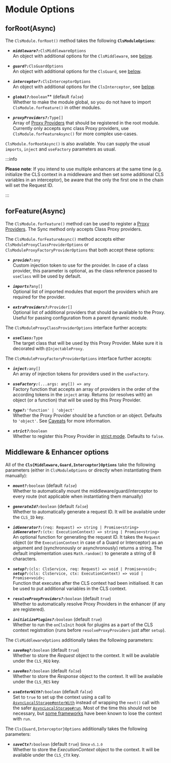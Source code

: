 # Module Options

## forRoot(Async)

The `ClsModule.forRoot()` method takes the following **`ClsModuleOptions`**:

- **_`middleware?:`_**`ClsMiddlewareOptions`  
  An object with additional options for the `ClsMiddleware`, see [below](#middleware--enhancer-options).

- **_`guard?:`_**`ClsGuardOptions`  
  An object with additional options for the `ClsGuard`, see [below](#middleware--enhancer-options).

- **_`interceptor?:`_**`ClsInterceptorOptions`  
  An object with additional options for the `ClsInterceptor`, see [below](#middleware--enhancer-options).

- **_`global?:`_**`boolean`\*\* (default _`false`_)  
  Whether to make the module global, so you do not have to import `ClsModule.forFeature()` in other modules.

- **_`proxyProviders?:`_**`Type[]`  
  Array of [Proxy Providers](../03_features-and-use-cases/06_proxy-providers.md) that should be registered in the root module. Currently only accepts sync class Proxy providers, use `ClsModule.forFeatureAsync()` for more complex use-cases.

`ClsModule.forRootAsync()` is also available. You can supply the usual `imports`, `inject` and `useFactory` parameters as usual.

:::info

**Please note**: If you intend to use multiple enhancers at the same time (e.g. initialize the CLS context in a middleware and then set some additional CLS variables in an interceptor), be aware that the only the first one in the chain will set the Request ID.

:::

## forFeature(Async)

The `ClsModule.forFeature()` method can be used to register a [Proxy Providers](../03_features-and-use-cases/06_proxy-providers.md). The Sync method only accepts Class Proxy providers.

The `ClsModule.forFeatureAsync()` method accepts either `ClsModuleProxyClassProviderOptions` or `ClsModuleProxyFactoryProviderOptions` that both accept these options:

- **_`provide?:`_**`any`  
  Custom injection token to use for the provider. In case of a class provider, this parameter is optional, as the class reference passed to `useClass` will be used by default.

- **_`imports?`_**`any[]`  
  Optional list of imported modules that export the providers which are required for the provider.

- **_`extraProviders?:`_**`Provider[]`  
  Optional list of additional providers that should be available to the Proxy. Useful for passing configuration from a parent dynamic module.

The `ClsModuleProxyClassProviderOptions` interface further accepts:

- **_`useClass:`_**`Type`  
  The target class that will be used by this Proxy Provider. Make sure it is decorated with `@InjectableProxy`.

The `ClsModuleProxyFactoryProviderOptions` interface further accepts:

- **_`inject:`_**`any[]`  
  An array of injection tokens for providers used in the `useFactory`.

- **_`useFactory:`_**`(...args: any[]) => any`  
  Factory function that accepts an array of providers in the order of the according tokens in the `inject` array. Returns (or resolves with) an object (or a function) that will be used by this Proxy Provider.

- **_`type?:`_**`'function' | 'object'`  
   Whether the Proxy Provider should be a function or an object. Defaults to `'object'`. See [Caveats](../03_features-and-use-cases/06_proxy-providers.md#caveats) for more information.

- **_`strict?:`_**`boolean`  
   Whether to register this Proxy Provider in [strict mode](../03_features-and-use-cases/06_proxy-providers.md#strict-proxy-providers). Defaults to `false`.

## Middleware & Enhancer options

All of the **`Cls{Middleware,Guard,Interceptor}Options`** take the following parameters (either in `ClsModuleOptions` or directly when instantiating them manually):

- **_`mount?:`_**`boolean` (default _`false`_)  
  Whether to automatically mount the middleware/guard/interceptor to every route (not applicable when instantiating them manually)

- **_`generateId?:`_**`boolean` (default _`false`_)  
  Whether to automatically generate a request ID. It will be available under the `CLS_ID` key.

- **_`idGenerator?:`_**`(req: Request) => string | Promise<string>`  
  **_`idGenerator?:`_**`(ctx: ExecutionContext) => string | Promise<string>`  
  An optional function for generating the request ID. It takes the `Request` object (or the `ExecutionContext` in case of a Guard or Interceptor) as an argument and (synchronously or asynchronously) returns a string. The default implementation uses `Math.random()` to generate a string of 8 characters.

- **_`setup?:`_**`(cls: ClsService, req: Request) => void | Promise<void>;`  
  **_`setup?:`_**`(cls: ClsService, ctx: ExecutionContext) => void | Promise<void>;`  
  Function that executes after the CLS context had been initialised. It can be used to put additional variables in the CLS context.

- **_`resolveProxyProviders?:`_**`boolean` (default _`true`_)  
  Whether to automatically resolve Proxy Providers in the enhancer (if any are registered).

- **_`initializePlugins?:`_**`boolean` (default _`true`_)  
  Whether to run the `onClsInit` hook for plugins as a part of the CLS context registration (runs before `resolveProxyProviders` just after `setup`).

The `ClsMiddlewareOptions` additionally takes the following parameters:

- **_`saveReq?:`_**`boolean` (default _`true`_)  
   Whether to store the _Request_ object to the context. It will be available under the `CLS_REQ` key.

- **_`saveRes?:`_**`boolean` (default _`false`_)  
  Whether to store the _Response_ object to the context. It will be available under the `CLS_RES` key

- **_`useEnterWith?:`_**`boolean` (default _`false`_)  
  Set to `true` to set up the context using a call to [`AsyncLocalStorage#enterWith`](https://nodejs.org/api/async_context.html#async_context_asynclocalstorage_enterwith_store) instead of wrapping the `next()` call with the safer [`AsyncLocalStorage#run`](https://nodejs.org/api/async_context.html#async_context_asynclocalstorage_run_store_callback_args). Most of the time this should not be necessary, but [some frameworks](../05_considerations/02_compatibility.md#graphql) have been known to lose the context with `run`.

The `Cls{Guard,Interceptor}Options` additionally takes the following parameters:

- **_`saveCtx?:`_**`boolean` (default _`true`_) <small>Since `v5.1.0`</small>  
  Whether to store the _ExecutionContext_ object to the context. It will be available under the `CLS_CTX` key.
